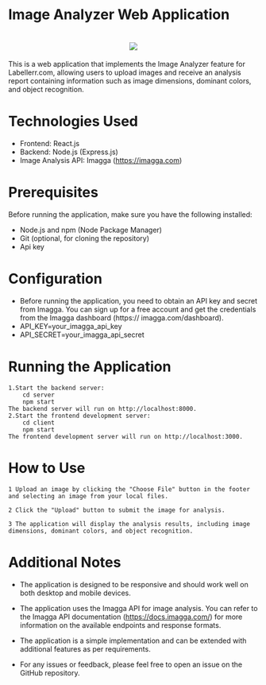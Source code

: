 # Image Analyzer Web Application
<h1 align="center">
    <img src="https://readme-typing-svg.herokuapp.com?color=68B587&lines=Image+Analyzer!&center=true&size=30">
  </a>
</h1>

This is a web application that implements the Image Analyzer feature for Labellerr.com, allowing users to upload images and receive an analysis report containing information such as image dimensions, dominant colors, and object recognition.

# Technologies Used

- Frontend: React.js
- Backend: Node.js (Express.js)
- Image Analysis API: Imagga (https://imagga.com)

# Prerequisites

Before running the application, make sure you have the following installed:

- Node.js and npm (Node Package Manager)
- Git (optional, for cloning the repository)
- Api key

# Configuration

- Before running the application, you need to obtain an API key and secret from Imagga. You can sign up for a free account and get the credentials from the Imagga dashboard
  (https:// imagga.com/dashboard).
- API_KEY=your_imagga_api_key
- API_SECRET=your_imagga_api_secret

# Running the Application

    1.Start the backend server:
        cd server
        npm start
    The backend server will run on http://localhost:8000.
    2.Start the frontend development server:
        cd client
        npm start
    The frontend development server will run on http://localhost:3000.

# How to Use

    1 Upload an image by clicking the "Choose File" button in the footer and selecting an image from your local files.

    2 Click the "Upload" button to submit the image for analysis.

    3 The application will display the analysis results, including image dimensions, dominant colors, and object recognition.

# Additional Notes

- The application is designed to be responsive and should work well on both desktop and mobile devices.

- The application uses the Imagga API for image analysis. You can refer to the Imagga API documentation (https://docs.imagga.com/) for more information on the available endpoints and response formats.

- The application is a simple implementation and can be extended with additional features as per requirements.

- For any issues or feedback, please feel free to open an issue on the GitHub repository.
